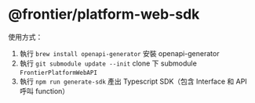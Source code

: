 # @frontier/platform-web-sdk

使用方式：

1. 執行 `brew install openapi-generator` 安裝 openapi-generator
2. 執行 `git submodule update --init` clone 下 submodule `FrontierPlatformWebAPI`
3. 執行 `npm run generate-sdk` 產出 Typescript SDK（包含 Interface 和 API 呼叫 function）
